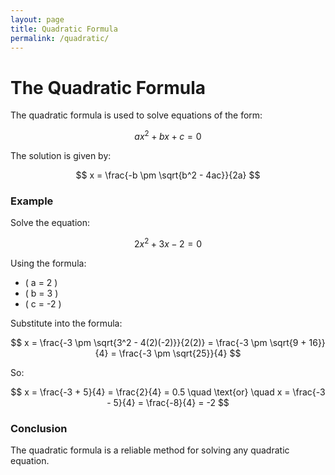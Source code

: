 ```yaml
---
layout: page
title: Quadratic Formula
permalink: /quadratic/
---
```


# The Quadratic Formula

The quadratic formula is used to solve equations of the form:

$$
ax^2 + bx + c = 0
$$

The solution is given by:

$$
x = \frac{-b \pm \sqrt{b^2 - 4ac}}{2a}
$$

### Example

Solve the equation:

$$
2x^2 + 3x - 2 = 0
$$

Using the formula:

- \( a = 2 \)
- \( b = 3 \)
- \( c = -2 \)

Substitute into the formula:

$$
x = \frac{-3 \pm \sqrt{3^2 - 4(2)(-2)}}{2(2)} = \frac{-3 \pm \sqrt{9 + 16}}{4} = \frac{-3 \pm \sqrt{25}}{4}
$$

So:

$$
x = \frac{-3 + 5}{4} = \frac{2}{4} = 0.5 \quad \text{or} \quad x = \frac{-3 - 5}{4} = \frac{-8}{4} = -2
$$

### Conclusion

The quadratic formula is a reliable method for solving any quadratic equation.

